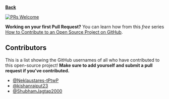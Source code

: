 **[Back](/README.md/)**

[![PRs Welcome](https://img.shields.io/badge/PRs-welcome-brightgreen.svg?style=flat-square)](https://github.com/Devs-Dungeon/Resources/issues)

**Working on your first Pull Request?** You can learn how from this _free_ series [How to Contribute to an Open Source Project on GitHub](https://egghead.io/series/how-to-contribute-to-an-open-source-project-on-github).

## Contributors

This is a list showing the GitHub usernames of all who have contributed to this open-source project! **Make sure to add yourself and submit a pull request if you've contributed.**

- [@Neklaustares-tPtwP](https://github.com/Neklaustares-tPtwP)
- [@kishanrajput23](https://github.com/kishanrajput23)
- [@ShubhamJagtap2000](https://github.com/ShubhamJagtap2000)
